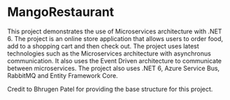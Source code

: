 # MangoRestaurant
This project demonstrates the use of Microservices architecture with .NET 6.
The project is an online store application that allows users to order food, add to a shopping cart and then check out.
The project uses latest technologies such as the Microservices architecture with asynchronus communication. It also uses the Event Driven architecture to communicate between microservices.
The project also uses .NET 6, Azure Service Bus, RabbitMQ and Entity Framework Core.

Credit to Bhrugen Patel for providing the base structure for this project.
